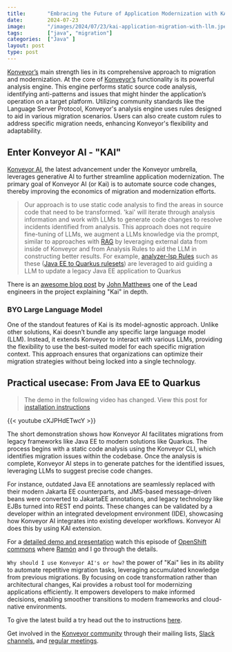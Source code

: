 ```yaml
---
title:       "Embracing the Future of Application Modernization with KAI"
date:        2024-07-23
image:       "/images/2024/07/23/kai-application-migration-with-llm.jpeg"
tags:        ["java", "migration"]
categories:  ["Java" ]
layout: post
type: post
---
```


[Konveyor’s](https://www.konveyor.io) main strength lies in its comprehensive approach to migration and modernization. At the core of [Konveyor’s](https://www.konveyor.io) functionality is its powerful analysis engine. This engine performs static source code analysis, identifying anti-patterns and issues that might hinder the application’s operation on a target platform. Utilizing community standards like the Language Server Protocol, Konveyor's analysis engine uses rules designed to aid in various migration scenarios. Users can also create custom rules to address specific migration needs, enhancing Konveyor's flexibility and adaptability.

## Enter Konveyor AI - "KAI"

[Konveyor AI](https://github.com/konveyor/kai), the latest advancement under the Konveyor umbrella, leverages generative AI to further streamline application modernization. The primary goal of Konveyor AI (or Kai) is to automate source code changes, thereby improving the economics of migration and modernization efforts.

> Our approach is to use static code analysis to find the areas in source code that need to be transformed. 'kai' will iterate through analysis information and work with LLMs to generate code changes to resolve incidents identified from analysis. This approach does not require fine-tuning of LLMs, we augment a LLMs knowledge via the prompt, similar to approaches with [RAG](https://arxiv.org/abs/2005.11401) by leveraging external data from inside of Konveyor and from Analysis Rules to aid the LLM in constructing better results. For example, [analyzer-lsp Rules](https://github.com/konveyor/analyzer-lsp/blob/main/docs/rules.md) such as these ([Java EE to Quarkus rulesets](https://github.com/konveyor/rulesets/tree/main/default/generated/quarkus)) are leveraged to aid guiding a LLM to update a legacy Java EE application to Quarkus

There is an [awesome blog post](https://www.konveyor.io/blog/kai-deep-dive-2024/) by [John Matthews](https://github.com/jwmatthews) one of the Lead engineers in the project explaining "Kai" in depth.

### BYO Large Language Model
One of the standout features of Kai is its model-agnostic approach. Unlike other solutions, Kai doesn’t bundle any specific large language model (LLM). Instead, it extends Konveyor to interact with various LLMs, providing the flexibility to use the best-suited model for each specific migration context. This approach ensures that organizations can optimize their migration strategies without being locked into a single technology.

## Practical usecase: From Java EE to Quarkus
> The demo in the following video has changed. View this post for [installation instructions](https://shaaf.dev/post/2025-02-22-migrating-javaee-to-quarkus-using-konveyor-ai/)

{{< youtube cXJPHdETwcY >}}

The short demonstration shows how Konveyor AI facilitates migrations from legacy frameworks like Java EE to modern solutions like Quarkus. The process begins with a static code analysis using the Konveyor CLI, which identifies migration issues within the codebase. Once the analysis is complete, Konveyor AI steps in to generate patches for the identified issues, leveraging LLMs to suggest precise code changes.

For instance, outdated Java EE annotations are seamlessly replaced with their modern Jakarta EE counterparts, and JMS-based message-driven beans were converted to JakartaEE annotations, and legacy technology like EJBs turned into REST end points. These changes can be validated by a developer within an integrated development environment (IDE), showcasing how Konveyor AI integrates into existing developer workflows. Konveyor AI does this by using KAI extension.

For a [detailed demo and presentation](https://www.youtube.com/watch?v=0eh-B55zMPI&t=1s) watch this episode of [OpenShift commons](https://commons.openshift.org/) where [Ramón](https://www.linkedin.com/in/rromannissen/) and I go through the details.

`Why should I use Konveyor AI's or how?` the power of "Kai" lies in its ability to automate repetitive migration tasks, leveraging accumulated knowledge from previous migrations. By focusing on code transformation rather than architectural changes, Kai provides a robust tool for modernizing applications efficiently. It empowers developers to make informed decisions, enabling smoother transitions to modern frameworks and cloud-native environments.

To give the latest build a try head out the to instructions [here](https://github.com/konveyor/kai).


Get involved in the [Konveyor community](https://www.konveyor.io) through their mailing lists, [Slack channels](https://www.konveyor.io/slack/), and [regular meetings](https://www.youtube.com/@konveyor361). 


